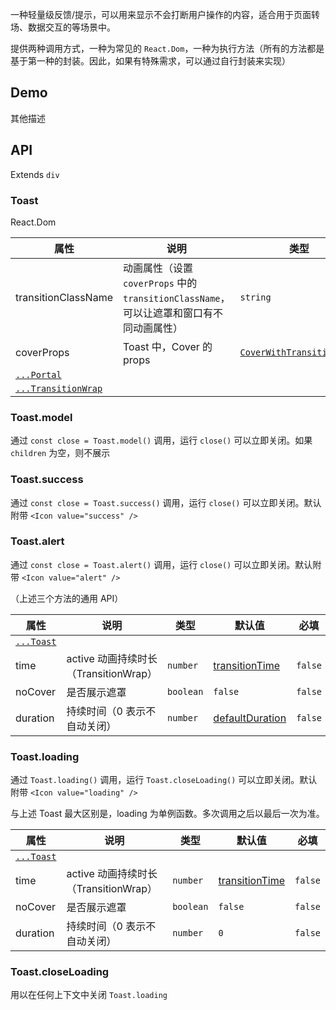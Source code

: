 一种轻量级反馈/提示，可以用来显示不会打断用户操作的内容，适合用于页面转场、数据交互的等场景中。

提供两种调用方式，一种为常见的 `React.Dom`，一种为执行方法（所有的方法都是基于第一种的封装。因此，如果有特殊需求，可以通过自行封装来实现）

## Demo

其他描述

## API

Extends `div`

### Toast

React.Dom

| 属性                                             | 说明                                                                                     | 类型                                          | 默认值                                  | 必填    |
| ------------------------------------------------ | ---------------------------------------------------------------------------------------- | --------------------------------------------- | --------------------------------------- | ------- |
| transitionClassName                              | 动画属性（设置 `coverProps` 中的 `transitionClassName`，可以让遮罩和窗口有不同动画属性） | `string`                                      | [`transitionFade`](#/document/variable) | `false` |
| coverProps                                       | Toast 中，Cover 的 props                                                                 | [`CoverWithTransitionWrap`](#/document/Cover) |                                         | `false` |
| [`...Portal`](#/document/Portal)                 |                                                                                          |                                               |                                         |         |
| [`...TransitionWrap`](#/document/TransitionWrap) |                                                                                          |                                               |                                         |         |

### Toast.model

通过 `const close = Toast.model()` 调用，运行 `close()` 可以立即关闭。如果 `children` 为空，则不展示

### Toast.success

通过 `const close = Toast.success()` 调用，运行 `close()` 可以立即关闭。默认附带 `<Icon value="success" />`

### Toast.alert

通过 `const close = Toast.alert()` 调用，运行 `close()` 可以立即关闭。默认附带 `<Icon value="alert" />`

（上述三个方法的通用 API）

| 属性                           | 说明                                  | 类型      | 默认值                                 | 必填    |
| ------------------------------ | ------------------------------------- | --------- | -------------------------------------- | ------- |
| [`...Toast`](#/document/Toast) |                                       |           |                                        |         |
| time                           | active 动画持续时长（TransitionWrap） | `number`  | [transitionTime](#/document/variable)  | `false` |
| noCover                        | 是否展示遮罩                          | `boolean` | `false`                                | `false` |
| duration                       | 持续时间（0 表示不自动关闭）          | `number`  | [defaultDuration](#/document/variable) | `false` |

### Toast.loading

通过 `Toast.loading()` 调用，运行 `Toast.closeLoading()` 可以立即关闭。默认附带 `<Icon value="loading" />`

与上述 Toast 最大区别是，loading 为单例函数。多次调用之后以最后一次为准。

| 属性                           | 说明                                  | 类型      | 默认值                                | 必填    |
| ------------------------------ | ------------------------------------- | --------- | ------------------------------------- | ------- |
| [`...Toast`](#/document/Toast) |                                       |           |                                       |         |
| time                           | active 动画持续时长（TransitionWrap） | `number`  | [transitionTime](#/document/variable) | `false` |
| noCover                        | 是否展示遮罩                          | `boolean` | `false`                               | `false` |
| duration                       | 持续时间（0 表示不自动关闭）          | `number`  | `0`                                   | `false` |

### Toast.closeLoading

用以在任何上下文中关闭 `Toast.loading`
